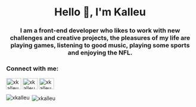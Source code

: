 <h1 align="center">Hello 👋, I'm Kalleu</h1>
<h3 align="center">I am a front-end developer who likes to work with new challenges and creative projects, the pleasures of my life are playing games, listening to good music, playing some sports and enjoying the NFL.</h3>

<h3 align="left">Connect with me:</h3>
<p align="left">
<a href="https://twitter.com/xkalleu" target="blank"><img align="center" src="https://raw.githubusercontent.com/rahuldkjain/github-profile-readme-generator/neutral-icons/src/images/icons/Social/twitter.svg" alt="xkalleu" height="30" width="40" /></a>
<a href="https://linkedin.com/in/xkalleu" target="blank"><img align="center" src="https://raw.githubusercontent.com/rahuldkjain/github-profile-readme-generator/neutral-icons/src/images/icons/Social/linked-in-alt.svg" alt="xkalleu" height="30" width="40" /></a>
<a href="https://instagram.com/xkalleu" target="blank"><img align="center" src="https://raw.githubusercontent.com/rahuldkjain/github-profile-readme-generator/neutral-icons/src/images/icons/Social/instagram.svg" alt="xkalleu" height="30" width="40" /></a>
</p>

<p><img align="left" src="https://github-readme-stats.vercel.app/api/top-langs?username=xkalleu&show_icons=true&locale=en&layout=compact" alt="xkalleu" /></p>

<p>&nbsp;<img align="center" src="https://github-readme-stats.vercel.app/api?username=xkalleu&show_icons=true&locale=en" alt="xkalleu" /></p>

